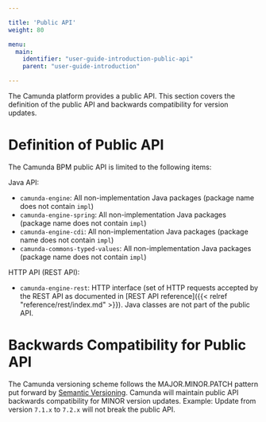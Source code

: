```yaml
---

title: 'Public API'
weight: 80

menu:
  main:
    identifier: "user-guide-introduction-public-api"
    parent: "user-guide-introduction"

---
```



The Camunda platform provides a public API. This section covers the definition of the public API and backwards compatibility for version updates.


# Definition of Public API

The Camunda BPM public API is limited to the following items:

Java API:

* `camunda-engine`: All non-implementation Java packages (package name does not contain `impl`)
* `camunda-engine-spring`: All non-implementation Java packages (package name does not contain `impl`)
* `camunda-engine-cdi`: All non-implementation Java packages (package name does not contain `impl`)
* `camunda-commons-typed-values`: All non-implementation Java packages (package name does not contain `impl`)

HTTP API (REST API):

* `camunda-engine-rest`: HTTP interface (set of HTTP requests accepted by the REST API as documented in [REST API reference]({{< relref "reference/rest/index.md" >}}). Java classes are not part of the public API.


# Backwards Compatibility for Public API

The Camunda versioning scheme follows the MAJOR.MINOR.PATCH pattern put forward by [Semantic Versioning](http://semver.org/). Camunda will maintain public API backwards compatibility for MINOR version updates. Example: Update from version `7.1.x` to `7.2.x` will not break the public API.
